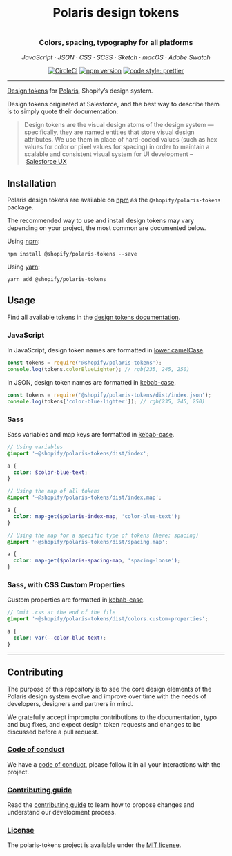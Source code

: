 <h1 align="center">Polaris design tokens</h1>

<img src="https://user-images.githubusercontent.com/85783/39013196-87b40714-43cb-11e8-99e7-bf1a7e0b8545.png" alt="" align="center" />

<h3 align="center">Colors, spacing, typography for all platforms</h3>

<p align="center"><em>JavaScript · JSON · CSS · SCSS · Sketch · macOS · Adobe Swatch</em></p>

<div align="center" markdown="1">

[![CircleCI](https://circleci.com/gh/Shopify/polaris-tokens.svg?style=shield)](https://circleci.com/gh/Shopify/polaris-tokens) [![npm version](https://img.shields.io/npm/v/@shopify/polaris-tokens.svg)](https://www.npmjs.com/package/@shopify/polaris-tokens) [![code style: prettier](https://img.shields.io/badge/code_style-prettier-ff69b4.svg)](https://github.com/prettier/prettier)

</div>

---

[Design tokens](https://medium.com/eightshapes-llc/tokens-in-design-systems-25dd82d58421) for [Polaris](https://polaris.shopify.com), Shopify’s design system.

Design tokens originated at Salesforce, and the best way to describe them is to simply quote their documentation:

> Design tokens are the visual design atoms of the design system — specifically, they are named entities that store visual design attributes. We use them in place of hard-coded values (such as hex values for color or pixel values for spacing) in order to maintain a scalable and consistent visual system for UI development – [Salesforce UX](https://www.lightningdesignsystem.com/design-tokens/)

## Installation

Polaris design tokens are available on [npm](https://www.npmjs.com/) as the `@shopify/polaris-tokens` package.

The recommended way to use and install design tokens may vary depending on your project, the most common are documented below.

Using [npm](https://www.npmjs.com/):

```
npm install @shopify/polaris-tokens --save
```

Using [yarn](https://yarnpkg.com/en/):

```
yarn add @shopify/polaris-tokens
```

## Usage

Find all available tokens in the [design tokens documentation](https://shopify.github.io/polaris-tokens/).

### JavaScript

In JavaScript, design token names are formatted in [lower camelCase](http://wiki.c2.com/?CamelCase).

```js
const tokens = require('@shopify/polaris-tokens');
console.log(tokens.colorBlueLighter); // rgb(235, 245, 250)
```

In JSON, design token names are formatted in [kebab-case](http://wiki.c2.com/?KebabCase).

```js
const tokens = require('@shopify/polaris-tokens/dist/index.json');
console.log(tokens['color-blue-lighter']); // rgb(235, 245, 250)
```

### Sass

Sass variables and map keys are formatted in [kebab-case](http://wiki.c2.com/?KebabCase).

```scss
// Using variables
@import '~@shopify/polaris-tokens/dist/index';

a {
  color: $color-blue-text;
}

// Using the map of all tokens
@import '~@shopify/polaris-tokens/dist/index.map';

a {
  color: map-get($polaris-index-map, 'color-blue-text');
}

// Using the map for a specific type of tokens (here: spacing)
@import '~@shopify/polaris-tokens/dist/spacing.map';

a {
  color: map-get($polaris-spacing-map, 'spacing-loose');
}
```

### Sass, with CSS Custom Properties

Custom properties are formatted in [kebab-case](http://wiki.c2.com/?KebabCase).

```scss
// Omit .css at the end of the file
@import '~@shopify/polaris-tokens/dist/colors.custom-properties';

a {
  color: var(--color-blue-text);
}
```

---

## Contributing

The purpose of this repository is to see the core design elements of the Polaris design system
evolve and improve over time with the needs of developers, designers and partners in mind.

We gratefully accept impromptu contributions to the documentation, typo and bug fixes,
and expect design token requests and changes to be discussed before a pull request.

### [Code of conduct](https://github.com/Shopify/polaris-tokens/blob/master/CODE_OF_CONDUCT.md)

We have a [code of conduct](https://github.com/Shopify/polaris-tokens/blob/master/CODE_OF_CONDUCT.md),
please follow it in all your interactions with the project.

### [Contributing guide](https://github.com/Shopify/polaris-tokens/blob/master/CONTRIBUTING.md)

Read the [contributing guide](https://github.com/Shopify/polaris-tokens/blob/master/CONTRIBUTING.md)
to learn how to propose changes and understand our development process.

### [License](https://github.com/Shopify/polaris-tokens/blob/master/LICENSE.md)

The polaris-tokens project is available under the [MIT license](https://github.com/Shopify/polaris-tokens/blob/master/LICENSE.md).
